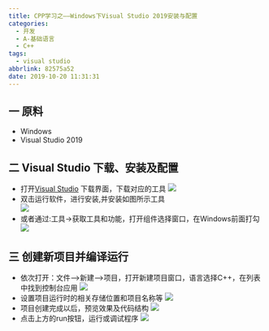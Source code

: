```yaml
---
title: CPP学习之——Windows下Visual Studio 2019安装与配置
categories:
  - 开发
  - A-基础语言
  - C++
tags:
  - visual studio
abbrlink: 82575a52
date: 2019-10-20 11:31:31
---
```

## 一 原料
* Windows
* Visual Studio 2019

<!--more-->

## 二 Visual Studio 下载、安装及配置
* 打开[Visual Studio][1] 下载界面，下载对应的工具
![][2]
* 双击运行软件，进行安装,并安装如图所示工具   
![][3]
* 或者通过:工具->获取工具和功能，打开组件选择窗口，在Windows前面打勾
![][4]


## 三 创建新项目并编译运行
* 依次打开：文件——>新建——>项目，打开新建项目窗口，语言选择C++，在列表中找到控制台应用
![][5]
* 设置项目运行时的相关存储位置和项目名称等
![][6]
* 项目创建完成以后，预览效果及代码结构
![][7]
* 点击上方的run按钮，运行或调试程序
![][8]



[1]: https://visualstudio.microsoft.com/zh-hans/downloads/?rr=https%3A%2F%2Fmsdn.microsoft.com%2Fzh-cn%2Flibrary%2Faa468128
[2]:https://jsd.onmicrosoft.cn/gh/PGzxc/CDN/blog-image/cpp-visual-studio-page.png
[3]:https://jsd.onmicrosoft.cn/gh/PGzxc/CDN/blog-image/cpp-visual-studio-c-plugin.png
[4]:https://jsd.onmicrosoft.cn/gh/PGzxc/CDN/blog-image/cpp-visual-studio-tool-install-plugin.png
[5]:https://jsd.onmicrosoft.cn/gh/PGzxc/CDN/blog-image/cpp-visual-studio-choice-template.png
[6]:https://jsd.onmicrosoft.cn/gh/PGzxc/CDN/blog-image/cpp-visual-studio-create-config.png
[7]:https://jsd.onmicrosoft.cn/gh/PGzxc/CDN/blog-image/cpp-visual-studio-project-preview.png
[8]:https://jsd.onmicrosoft.cn/gh/PGzxc/CDN/blog-image/cpp-visual-studio-debug-run.png